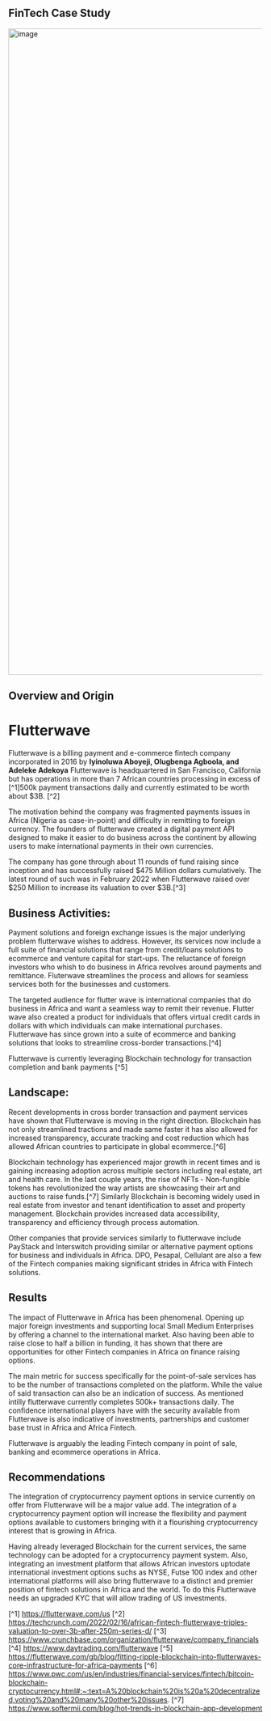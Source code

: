 
## FinTech Case Study
<img width="1278" alt="image" src="https://user-images.githubusercontent.com/109565620/184553525-de8079e6-3e19-46ec-a0c6-990f88bdf6e9.png">

## Overview and Origin

# Flutterwave

Flutterwave is a billing payment and e-commerce fintech company incorporated in 2016 by **Iyinoluwa Aboyeji, Olugbenga Agboola, and Adeleke Adekoya** Flutterwave is headquartered in San Francisco, California but has operations in more than 7 African countries processing in excess of [^1]500k payment transactions daily and currently estimated to be worth about $3B. [^2]

The motivation behind the company was fragmented payments issues in Africa (Nigeria as case-in-point) and difficulty in remitting to foreign currency. The founders of flutterwave created a digital payment API designed to make it easier to do business across the continent by allowing users to make international payments in their own currencies. 

The company has gone through about 11 rounds of fund raising since inception and has successfully raised $475 Million dollars cumulatively. The latest round of such was in February 2022 when Flutterwave raised over $250 Million to increase its valuation to over $3B.[^3] 

## Business Activities:

Payment solutions and foreign exchange issues is the major underlying problem flutterwave wishes to address. However, its services now include a full suite of financial solutions that range from credit/loans solutions to ecommerce and venture capital for start-ups.  The reluctance of foreign investors who whish to do business in Africa revolves around payments and remittance. Fluterwave streamlines the process and allows for seamless services both for the businesses and customers. 

The targeted audience for flutter wave is international companies that do business in Africa and want a seamless way to remit their revenue. Flutter wave also created a product for individuals that offers virtual credit cards in dollars with which individuals can make international purchases. Flutterwave has since grown into a suite of ecommerce and banking solutions that looks to streamline cross-border transactions.[^4] 

Flutterwave is currently leveraging Blockchain technology for transaction completion and bank payments [^5]

## Landscape:

Recent developments in cross border transaction and payment services have shown that Flutterwave is moving in the right direction. Blockchain has not only streamlined tractions and made same faster it has also allowed for increased transparency, accurate tracking and cost reduction which has allowed African countries to participate in global ecommerce.[^6] 

Blockchain technology has experienced major growth in recent times and is gaining increasing adoption across multiple sectors including real estate, art and health care. In the last couple years, the rise of NFTs - Non-fungible tokens has revolutionized the way artists are showcasing their art and auctions to raise funds.[^7] Similarly Blockchain is becoming widely used in real estate from investor and tenant identification to asset and property management. Blockchain provides increased data accessibility, transparency and efficiency through process automation.

Other companies that provide services similarly to flutterwave include PayStack and Interswitch providing similar or alternative payment options for business and individuals in Africa. DPO, Pesapal, Cellulant are also a few of the Fintech companies making significant strides in Africa with Fintech solutions.


## Results

The impact of Flutterwave in Africa has been phenomenal. Opening up major foreign investments and supporting local Small Medium Enterprises by offering a channel to the international market.  Also having been able to raise close to half a billion in funding, it has shown that there are opportunities for other Fintech companies in Africa on finance raising options. 

The main metric for success specifically for the point-of-sale services has to be the number of transactions completed on the platform. While the value of said transaction can also be an indication of success. As mentioned intilly flutterwave currently completes 500k+ transactions daily. The confidence international players have with the security available from Flutterwave is also indicative of investments, partnerships and customer base trust in Africa and Africa Fintech. 

Flutterwave is arguably the leading Fintech company in point of sale, banking and ecommerce operations in Africa. 

## Recommendations

The integration of cryptocurrency payment options in service currently on offer from Flutterwave will be a major value add. The integration of a cryptocurrency payment option will increase the flexibility and payment options available to customers bringing with it a flourishing cryptocurrency interest that is growing in Africa.

Having already leveraged Blockchain for the current services, the same technology can be adopted for a cryptocurrency payment system.
Also, integrating an investment platform that allows African investors uptodate international investment options suchs as NYSE, Futse 100 index and other international platforms will also bring flutterwave to a distinct and premier position of fintech solutions in Africa and the world. To do this Flutterwave needs an upgraded KYC that will allow trading of US investments. 


[^1] https://flutterwave.com/us
[^2] https://techcrunch.com/2022/02/16/african-fintech-flutterwave-triples-valuation-to-over-3b-after-250m-series-d/
[^3] https://www.crunchbase.com/organization/flutterwave/company_financials
[^4] https://www.daytrading.com/flutterwave
[^5] https://flutterwave.com/gb/blog/fitting-ripple-blockchain-into-flutterwaves-core-infrastructure-for-africa-payments
[^6] https://www.pwc.com/us/en/industries/financial-services/fintech/bitcoin-blockchain-cryptocurrency.html#:~:text=A%20blockchain%20is%20a%20decentralized,voting%20and%20many%20other%20issues.
[^7] https://www.softermii.com/blog/hot-trends-in-blockchain-app-development

